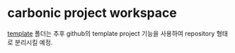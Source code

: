 # carbonic project workspace

[template](template) 폴더는 추후 github의 template project 기능을 사용하여 repository 형태로 분리시킬 예정.

<!-- workspace의 각 폴더에 대한 설명 추가 필요 -->
